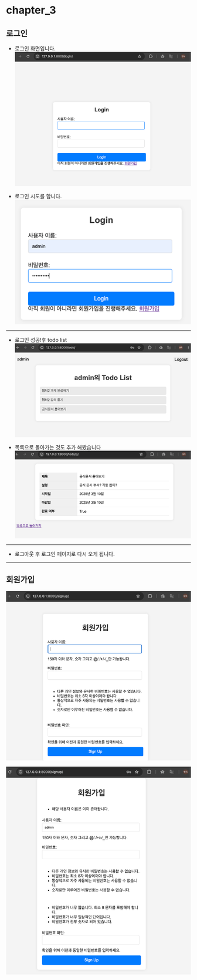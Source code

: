 # chapter_3

## 로그인
- 로그인 화면입니다.
![img_2.png](img_2.png)

- 로그인 시도를 합니다.
![img_3.png](img_3.png)

---

- 로그인 성공!후 todo list 
![img_4.png](img_4.png)

- 목록으로 돌아가는 것도 추가 해봤습니다
![img_5.png](img_5.png)

---

- 로그아웃 후 로그인 페이지로 다시 오게 됩니다.

---

## 회원가입

![img_6.png](img_6.png)

![img_7.png](img_7.png)